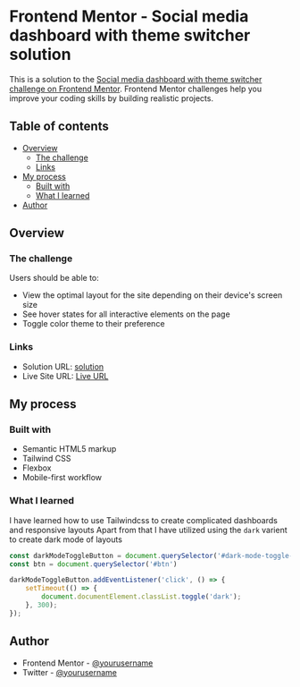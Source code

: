 # Frontend Mentor - Social media dashboard with theme switcher solution

This is a solution to the [Social media dashboard with theme switcher challenge on Frontend Mentor](https://www.frontendmentor.io/challenges/social-media-dashboard-with-theme-switcher-6oY8ozp_H). Frontend Mentor challenges help you improve your coding skills by building realistic projects.

## Table of contents

- [Overview](#overview)
  - [The challenge](#the-challenge)
  - [Links](#links)
- [My process](#my-process)
  - [Built with](#built-with)
  - [What I learned](#what-i-learned)
- [Author](#author)

## Overview

### The challenge

Users should be able to:

- View the optimal layout for the site depending on their device's screen size
- See hover states for all interactive elements on the page
- Toggle color theme to their preference

### Links

- Solution URL: [solution](https://github.com/MelakuAlehegn/social-media-dashboard-with-theme-switcher)
- Live Site URL: [Live URL](https://64e4377176d0001b73abaa5d--eloquent-pudding-0c85fd.netlify.app/)

## My process

### Built with

- Semantic HTML5 markup
- Tailwind CSS
- Flexbox
- Mobile-first workflow

### What I learned

I have learned how to use Tailwindcss to create complicated dashboards and responsive layouts
Apart from that I have utilized using the ```dark``` varient to create dark mode of layouts

```js
const darkModeToggleButton = document.querySelector('#dark-mode-toggle-button');
const btn = document.querySelector('#btn')

darkModeToggleButton.addEventListener('click', () => {
    setTimeout(() => {
        document.documentElement.classList.toggle('dark');
    }, 300);
});
```

## Author

- Frontend Mentor - [@yourusername](https://www.frontendmentor.io/profile/melakualehegn)
- Twitter - [@yourusername](https://www.twitter.com/melakuA5)
